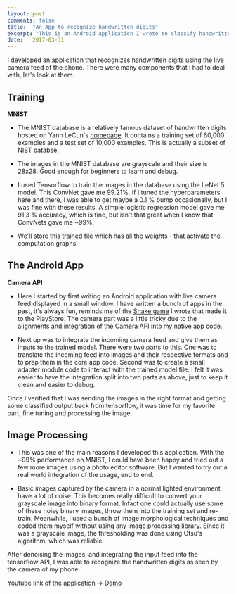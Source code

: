 ```yaml
---
layout: post
comments: false
title:  "An App to recognize handwritten digits"
excerpt: "This is an Android application I wrote to classify handwritten digits with the help of the MNIST dataset and ConvNets."
date:   2017-03-31
---
```



I developed an application that recognizes handwritten digits using the live camera feed of the phone. There were many components that I had to deal with, let's look at them.

## Training

**MNIST**

- The MNIST database is a relatively famous dataset of handwritten digits hosted on Yann LeCun's [homepage](http://http://yann.lecun.com/exdb/mnist/).
It contains a training set of 60,000 examples and a test set of 10,000 examples. This is actually a subset of NIST databse. 

- The images in the MNIST database are grayscale and their size is 28x28. Good enough for beginners to learn and debug.

- I used Tensorflow to train the images in the database using the LeNet 5 model. This ConvNet gave me 99.21%. If I tuned the hyperparameters here and there, I was able to get maybe a 0.1 % bump occasionally, but I was fine with these results. A simple logistic regression model gave me 91.3 % accuracy, which is fine, but isn't that great when I know that ConvNets gave me ~99%.

- We'll store this trained file which has all the weights - that activate the computation graphs.


## The Android App

**Camera API**

- Here I started by first writing an Android application with live camera feed displayed in a small window. I have written a bunch of apps in the past, it's always fun, reminds me of the [Snake game](https://goo.gl/UJRkrp) I wrote that made it to the PlayStore. The camera part was a little tricky due to the alignments and integration of the Camera API into my native app code.

- Next up was to integrate the incoming camera feed and give them as inputs to the trained model. There were two parts to this. One was to translate the incoming feed into images and their respective formats and to prep them in the core app code. Second was to create a small adapter module code to interact with the trained model file. I felt it was easier to have the integration split into two parts as above, just to keep it clean and easier to debug.

Once I verified that I was sending the images in the right format and getting some classified output back from tensorflow, it was time for my favorite part, fine tuning and processing the image.

## Image Processing

- This was one of the main reasons I developed this application. With the ~99% performance on MNIST, I could have been happy and tried out a few more images using a photo editor software. But I wanted to try out a real world integration of the usage, end to end.

- Basic images captured by the camera in a normal lighted environment have a lot of noise. This becomes really difficult to convert your grayscale image into binary format. Infact one could actually use some of these noisy binary images, throw them into the training set and re-train. Meanwhile, I used a bunch of image morphological techniques and coded them myself without using any image processing library. Since it was a grayscale image, the thresholding was done using Otsu's algorithm, which was reliable.


After denoising the images, and integrating the input feed into the tensorflow API, I was able to recognize the handwritten digits as seen by the camera of my phone.

Youtube link of the application -> [Demo](https://goo.gl/0FNvXL)

